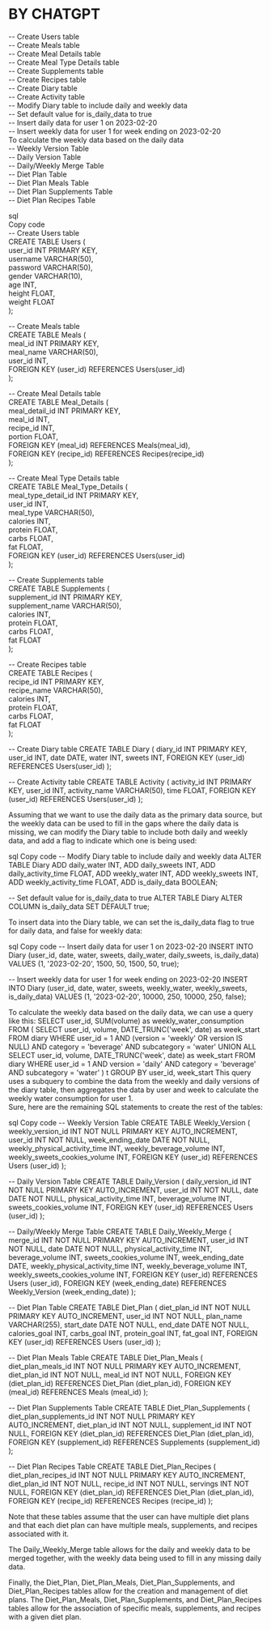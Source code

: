 # BY CHATGPT  

-- Create Users table    
-- Create Meals table  
-- Create Meal Details table    
-- Create Meal Type Details table  
-- Create Supplements table  
-- Create Recipes table  
-- Create Diary table  
-- Create Activity table  
-- Modify Diary table to include daily and weekly data  
-- Set default value for is_daily_data to true  
-- Insert daily data for user 1 on 2023-02-20  
-- Insert weekly data for user 1 for week ending on 2023-02-20  
To calculate the weekly data based on the daily data  
-- Weekly Version Table  
-- Daily Version Table  
-- Daily/Weekly Merge Table  
-- Diet Plan Table  
-- Diet Plan Meals Table  
-- Diet Plan Supplements Table  
-- Diet Plan Recipes Table  

sql  
Copy code  
-- Create Users table  
CREATE TABLE Users (  
  user_id INT PRIMARY KEY,  
  username VARCHAR(50),  
  password VARCHAR(50),  
  gender VARCHAR(10),  
  age INT,  
  height FLOAT,  
  weight FLOAT  
);

-- Create Meals table  
CREATE TABLE Meals (  
  meal_id INT PRIMARY KEY,  
  meal_name VARCHAR(50),  
  user_id INT,  
  FOREIGN KEY (user_id) REFERENCES Users(user_id)  
  );  
  
-- Create Meal Details table  
CREATE TABLE Meal_Details (  
  meal_detail_id INT PRIMARY KEY,  
  meal_id INT,  
  recipe_id INT,  
  portion FLOAT,  
  FOREIGN KEY (meal_id) REFERENCES Meals(meal_id),  
  FOREIGN KEY (recipe_id) REFERENCES Recipes(recipe_id)  
  );

-- Create Meal Type Details table  
CREATE TABLE Meal_Type_Details (  
  meal_type_detail_id INT PRIMARY KEY,  
  user_id INT,  
  meal_type VARCHAR(50),  
  calories INT,  
  protein FLOAT,  
  carbs FLOAT,  
  fat FLOAT,  
  FOREIGN KEY (user_id) REFERENCES Users(user_id)  
  );

-- Create Supplements table  
CREATE TABLE Supplements (  
  supplement_id INT PRIMARY KEY,  
  supplement_name VARCHAR(50),  
  calories INT,  
  protein FLOAT,  
  carbs FLOAT,  
  fat FLOAT  
  );

-- Create Recipes table  
CREATE TABLE Recipes (  
  recipe_id INT PRIMARY KEY,  
  recipe_name VARCHAR(50),  
  calories INT,  
  protein FLOAT,  
  carbs FLOAT,  
  fat FLOAT  
  );

-- Create Diary table
CREATE TABLE Diary (
  diary_id INT PRIMARY KEY,
  user_id INT,
  date DATE,
  water INT,
  sweets INT,
  FOREIGN KEY (user_id) REFERENCES Users(user_id)
);

-- Create Activity table
CREATE TABLE Activity (
  activity_id INT PRIMARY KEY,
  user_id INT,
  activity_name VARCHAR(50),
  time FLOAT,
  FOREIGN KEY (user_id) REFERENCES Users(user_id)
);


Assuming that we want to use the daily data as the primary data source, but the weekly data can be used to fill in the gaps where the daily data is missing, we can modify the Diary table to include both daily and weekly data, and add a flag to indicate which one is being used:

sql
Copy code
-- Modify Diary table to include daily and weekly data
ALTER TABLE Diary
ADD daily_water INT,
ADD daily_sweets INT,
ADD daily_activity_time FLOAT,
ADD weekly_water INT,
ADD weekly_sweets INT,
ADD weekly_activity_time FLOAT,
ADD is_daily_data BOOLEAN;

-- Set default value for is_daily_data to true
ALTER TABLE Diary
ALTER COLUMN is_daily_data SET DEFAULT true;


To insert data into the Diary table, we can set the is_daily_data flag to true for daily data, and false for weekly data:

sql
Copy code
-- Insert daily data for user 1 on 2023-02-20
INSERT INTO Diary (user_id, date, water, sweets, daily_water, daily_sweets, is_daily_data)
VALUES (1, '2023-02-20', 1500, 50, 1500, 50, true);

-- Insert weekly data for user 1 for week ending on 2023-02-20
INSERT INTO Diary (user_id, date, water, sweets, weekly_water, weekly_sweets, is_daily_data)
VALUES (1, '2023-02-20', 10000, 250, 10000, 250, false);


To calculate the weekly data based on the daily data, we can use a query like this:
SELECT user_id, SUM(volume) as weekly_water_consumption
FROM (
  SELECT user_id, volume, DATE_TRUNC('week', date) as week_start
  FROM diary
  WHERE user_id = 1 AND (version = 'weekly' OR version IS NULL)
    AND category = 'beverage' AND subcategory = 'water'
  UNION ALL
  SELECT user_id, volume, DATE_TRUNC('week', date) as week_start
  FROM diary
  WHERE user_id = 1 AND version = 'daily'
    AND category = 'beverage' AND subcategory = 'water'
) t
GROUP BY user_id, week_start
This query uses a subquery to combine the data from the weekly and daily versions of the diary table, then aggregates the data by user and week to calculate the weekly water consumption for user 1.  
Sure, here are the remaining SQL statements to create the rest of the tables:

sql
Copy code
-- Weekly Version Table
CREATE TABLE Weekly_Version (
  weekly_version_id INT NOT NULL PRIMARY KEY AUTO_INCREMENT,
  user_id INT NOT NULL,
  week_ending_date DATE NOT NULL,
  weekly_physical_activity_time INT,
  weekly_beverage_volume INT,
  weekly_sweets_cookies_volume INT,
  FOREIGN KEY (user_id) REFERENCES Users (user_id)
);

-- Daily Version Table
CREATE TABLE Daily_Version (
  daily_version_id INT NOT NULL PRIMARY KEY AUTO_INCREMENT,
  user_id INT NOT NULL,
  date DATE NOT NULL,
  physical_activity_time INT,
  beverage_volume INT,
  sweets_cookies_volume INT,
  FOREIGN KEY (user_id) REFERENCES Users (user_id)
);

-- Daily/Weekly Merge Table
CREATE TABLE Daily_Weekly_Merge (
  merge_id INT NOT NULL PRIMARY KEY AUTO_INCREMENT,
  user_id INT NOT NULL,
  date DATE NOT NULL,
  physical_activity_time INT,
  beverage_volume INT,
  sweets_cookies_volume INT,
  week_ending_date DATE,
  weekly_physical_activity_time INT,
  weekly_beverage_volume INT,
  weekly_sweets_cookies_volume INT,
  FOREIGN KEY (user_id) REFERENCES Users (user_id),
  FOREIGN KEY (week_ending_date) REFERENCES Weekly_Version (week_ending_date)
);

-- Diet Plan Table
CREATE TABLE Diet_Plan (
  diet_plan_id INT NOT NULL PRIMARY KEY AUTO_INCREMENT,
  user_id INT NOT NULL,
  plan_name VARCHAR(255),
  start_date DATE NOT NULL,
  end_date DATE NOT NULL,
  calories_goal INT,
  carbs_goal INT,
  protein_goal INT,
  fat_goal INT,
  FOREIGN KEY (user_id) REFERENCES Users (user_id)
);

-- Diet Plan Meals Table
CREATE TABLE Diet_Plan_Meals (
  diet_plan_meals_id INT NOT NULL PRIMARY KEY AUTO_INCREMENT,
  diet_plan_id INT NOT NULL,
  meal_id INT NOT NULL,
  FOREIGN KEY (diet_plan_id) REFERENCES Diet_Plan (diet_plan_id),
  FOREIGN KEY (meal_id) REFERENCES Meals (meal_id)
);

-- Diet Plan Supplements Table
CREATE TABLE Diet_Plan_Supplements (
  diet_plan_supplements_id INT NOT NULL PRIMARY KEY AUTO_INCREMENT,
  diet_plan_id INT NOT NULL,
  supplement_id INT NOT NULL,
  FOREIGN KEY (diet_plan_id) REFERENCES Diet_Plan (diet_plan_id),
  FOREIGN KEY (supplement_id) REFERENCES Supplements (supplement_id)
);

-- Diet Plan Recipes Table
CREATE TABLE Diet_Plan_Recipes (
  diet_plan_recipes_id INT NOT NULL PRIMARY KEY AUTO_INCREMENT,
  diet_plan_id INT NOT NULL,
  recipe_id INT NOT NULL,
  servings INT NOT NULL,
  FOREIGN KEY (diet_plan_id) REFERENCES Diet_Plan (diet_plan_id),
  FOREIGN KEY (recipe_id) REFERENCES Recipes (recipe_id)
);


Note that these tables assume that the user can have multiple diet plans and that each diet plan can have multiple meals, supplements, and recipes associated with it.

The Daily_Weekly_Merge table allows for the daily and weekly data to be merged together, with the weekly data being used to fill in any missing daily data.

Finally, the Diet_Plan, Diet_Plan_Meals, Diet_Plan_Supplements, and Diet_Plan_Recipes tables allow for the creation and management of diet plans. The Diet_Plan_Meals, Diet_Plan_Supplements, and Diet_Plan_Recipes tables allow for the association of specific meals, supplements, and recipes with a given diet plan.
